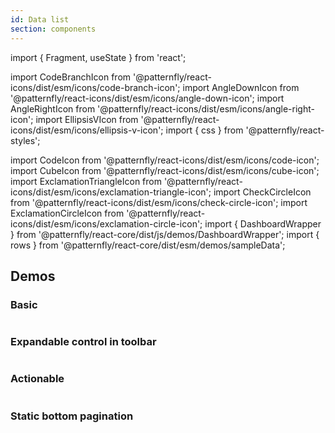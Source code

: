 ```yaml
---
id: Data list
section: components
---
```


import { Fragment, useState } from 'react';

import CodeBranchIcon from '@patternfly/react-icons/dist/esm/icons/code-branch-icon';
import AngleDownIcon from '@patternfly/react-icons/dist/esm/icons/angle-down-icon';
import AngleRightIcon from '@patternfly/react-icons/dist/esm/icons/angle-right-icon';
import EllipsisVIcon from '@patternfly/react-icons/dist/esm/icons/ellipsis-v-icon';
import { css } from '@patternfly/react-styles';

import CodeIcon from '@patternfly/react-icons/dist/esm/icons/code-icon';
import CubeIcon from '@patternfly/react-icons/dist/esm/icons/cube-icon';
import ExclamationTriangleIcon from '@patternfly/react-icons/dist/esm/icons/exclamation-triangle-icon';
import CheckCircleIcon from '@patternfly/react-icons/dist/esm/icons/check-circle-icon';
import ExclamationCircleIcon from '@patternfly/react-icons/dist/esm/icons/exclamation-circle-icon';
import { DashboardWrapper } from '@patternfly/react-core/dist/js/demos/DashboardWrapper';
import { rows } from '@patternfly/react-core/dist/esm/demos/sampleData';

## Demos

### Basic

```ts file="DataList/examples/DataListBasic.tsx" isFullscreen

```

### Expandable control in toolbar

```ts file="DataList/examples/DataListExpandableControlInToolbar.tsx" isFullscreen

```

### Actionable

```ts file="DataList/examples/DataListActionable.tsx" isFullscreen

```

### Static bottom pagination

```ts file="DataList/examples/DataListStaticBottomPagination.tsx" isFullscreen

```
